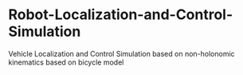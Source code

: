 # Robot-Localization-and-Control-Simulation
Vehicle Localization and Control Simulation based on non-holonomic kinematics based on bicycle model
